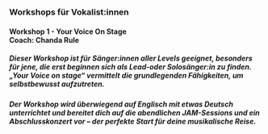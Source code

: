 ### Workshops für Vokalist:innen
#### Workshop 1 - Your Voice On Stage<br>Coach: Chanda Rule
##### Dieser Workshop ist für Sänger:innen aller Levels geeignet, besonders für jene, die erst beginnen sich als Lead-oder Solosänger:in zu finden. „Your Voice on stage“ vermittelt die grundlegenden Fähigkeiten, um selbstbewusst aufzutreten.
##### Der Workshop wird überwiegend auf Englisch mit etwas Deutsch unterrichtet und bereitet dich auf die abendlichen JAM-Sessions und ein Abschlusskonzert vor – der perfekte Start für deine musikalische Reise.
